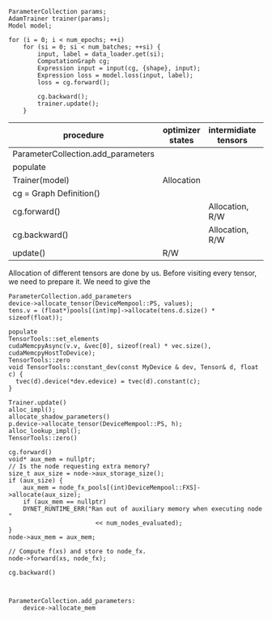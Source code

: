 ```
ParameterCollection params;
AdamTrainer trainer(params);
Model model; 

for (i = 0; i < num_epochs; ++i)
    for (si = 0; si < num_batches; ++si) {
        input, label = data_loader.get(si);
        ComputationGraph cg;
        Expression input = input(cg, {shape}, input);
        Expression loss = model.loss(input, label);
        loss = cg.forward();

        cg.backward();
        trainer.update();
    }
```

|procedure | optimizer states | intermidiate tensors | parameter | gradients |
|- | - | - | - | - | 
|ParameterCollection.add_parameters | | | Allocation | Allocation | 
|populate| | |WRITE||
|Trainer(model)| Allocation | | | | 
|cg = Graph Definition() | 
|cg.forward()| | Allocation, R/W | READ || 
|cg.backward() | | Allocation, R/W | READ | WRITE |
|update() | R/W | | WRITE | R/W | 

Allocation of different tensors are done by us.
Before visiting every tensor, we need to prepare it.
We need to give the  

```
ParameterCollection.add_parameters
device->allocate_tensor(DeviceMempool::PS, values);
tens.v = (float*)pools[(int)mp]->allocate(tens.d.size() * sizeof(float));

populate
TensorTools::set_elements
cudaMemcpyAsync(v.v, &vec[0], sizeof(real) * vec.size(), cudaMemcpyHostToDevice);
TensorTools::zero 
void TensorTools::constant_dev(const MyDevice & dev, Tensor& d, float c) {
  tvec(d).device(*dev.edevice) = tvec(d).constant(c);
}

Trainer.update()
alloc_impl();
allocate_shadow_parameters()
p.device->allocate_tensor(DeviceMempool::PS, h);
alloc_lookup_impl();
TensorTools::zero() 

cg.forward() 
void* aux_mem = nullptr;
// Is the node requesting extra memory?
size_t aux_size = node->aux_storage_size();
if (aux_size) {
    aux_mem = node_fx_pools[(int)DeviceMempool::FXS]->allocate(aux_size);
    if (aux_mem == nullptr)
    DYNET_RUNTIME_ERR("Ran out of auxiliary memory when executing node "
                        << num_nodes_evaluated);
}
node->aux_mem = aux_mem;

// Compute f(xs) and store to node_fx.
node->forward(xs, node_fx);

cg.backward() 



```

```
ParameterCollection.add_parameters: 
    device->allocate_mem
```
